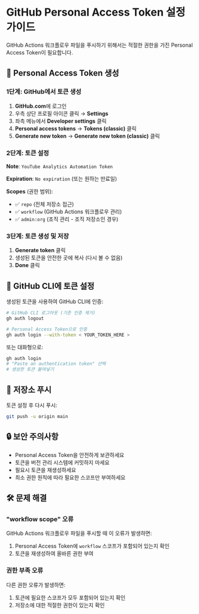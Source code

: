 # GitHub Personal Access Token 설정 가이드

GitHub Actions 워크플로우 파일을 푸시하기 위해서는 적절한 권한을 가진 Personal Access Token이 필요합니다.

## 🔧 Personal Access Token 생성

### 1단계: GitHub에서 토큰 생성

1. **GitHub.com**에 로그인
2. 우측 상단 프로필 아이콘 클릭 → **Settings**
3. 좌측 메뉴에서 **Developer settings** 클릭
4. **Personal access tokens** → **Tokens (classic)** 클릭
5. **Generate new token** → **Generate new token (classic)** 클릭

### 2단계: 토큰 설정

**Note**: `YouTube Analytics Automation Token`

**Expiration**: `No expiration` (또는 원하는 만료일)

**Scopes** (권한 범위):

- ✅ `repo` (전체 저장소 접근)
- ✅ `workflow` (GitHub Actions 워크플로우 관리)
- ✅ `admin:org` (조직 관리 - 조직 저장소인 경우)

### 3단계: 토큰 생성 및 저장

1. **Generate token** 클릭
2. 생성된 토큰을 안전한 곳에 복사 (다시 볼 수 없음)
3. **Done** 클릭

## 🔐 GitHub CLI에 토큰 설정

생성된 토큰을 사용하여 GitHub CLI에 인증:

```bash
# GitHub CLI 로그아웃 (기존 인증 제거)
gh auth logout

# Personal Access Token으로 인증
gh auth login --with-token < YOUR_TOKEN_HERE >
```

또는 대화형으로:

```bash
gh auth login
# "Paste an authentication token" 선택
# 생성한 토큰 붙여넣기
```

## 🚀 저장소 푸시

토큰 설정 후 다시 푸시:

```bash
git push -u origin main
```

## 🔒 보안 주의사항

- Personal Access Token을 안전하게 보관하세요
- 토큰을 버전 관리 시스템에 커밋하지 마세요
- 필요시 토큰을 재생성하세요
- 최소 권한 원칙에 따라 필요한 스코프만 부여하세요

## 🛠️ 문제 해결

### "workflow scope" 오류

GitHub Actions 워크플로우 파일을 푸시할 때 이 오류가 발생하면:

1. Personal Access Token에 `workflow` 스코프가 포함되어 있는지 확인
2. 토큰을 재생성하여 올바른 권한 부여

### 권한 부족 오류

다른 권한 오류가 발생하면:

1. 토큰에 필요한 스코프가 모두 포함되어 있는지 확인
2. 저장소에 대한 적절한 권한이 있는지 확인
